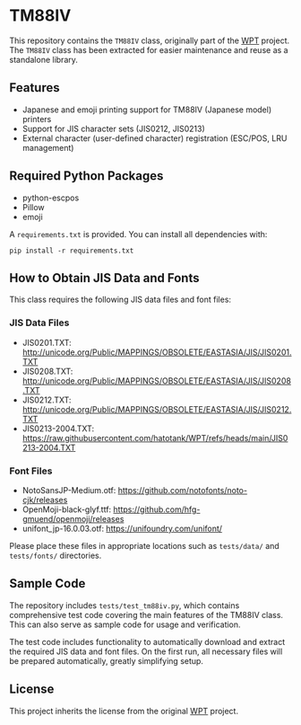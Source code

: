 # TM88IV

This repository contains the `TM88IV` class, originally part of the [WPT](https://github.com/hatotank/WPT) project. The `TM88IV` class has been extracted for easier maintenance and reuse as a standalone library.

## Features
- Japanese and emoji printing support for TM88IV (Japanese model) printers
- Support for JIS character sets (JIS0212, JIS0213)
- External character (user-defined character) registration (ESC/POS, LRU management)

## Required Python Packages

- python-escpos
- Pillow
- emoji

A `requirements.txt` is provided. You can install all dependencies with:

```
pip install -r requirements.txt
```

## How to Obtain JIS Data and Fonts

This class requires the following JIS data files and font files:

### JIS Data Files
- JIS0201.TXT: http://unicode.org/Public/MAPPINGS/OBSOLETE/EASTASIA/JIS/JIS0201.TXT
- JIS0208.TXT: http://unicode.org/Public/MAPPINGS/OBSOLETE/EASTASIA/JIS/JIS0208.TXT
- JIS0212.TXT: http://unicode.org/Public/MAPPINGS/OBSOLETE/EASTASIA/JIS/JIS0212.TXT
- JIS0213-2004.TXT: https://raw.githubusercontent.com/hatotank/WPT/refs/heads/main/JIS0213-2004.TXT

### Font Files
- NotoSansJP-Medium.otf: https://github.com/notofonts/noto-cjk/releases
- OpenMoji-black-glyf.ttf: https://github.com/hfg-gmuend/openmoji/releases
- unifont_jp-16.0.03.otf: https://unifoundry.com/unifont/

Please place these files in appropriate locations such as `tests/data/` and `tests/fonts/` directories.

## Sample Code

The repository includes `tests/test_tm88iv.py`, which contains comprehensive test code covering the main features of the TM88IV class. This can also serve as sample code for usage and verification.

The test code includes functionality to automatically download and extract the required JIS data and font files. On the first run, all necessary files will be prepared automatically, greatly simplifying setup.

## License
This project inherits the license from the original [WPT](https://github.com/hatotank/WPT) project.